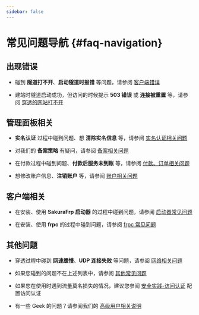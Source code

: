 ```yaml
---
sidebar: false
---
```


# 常见问题导航 {#faq-navigation}

## 出现错误

- 碰到 **隧道打不开**、**启动隧道时报错** 等问题，请参阅 [客户端错误](/faq/client-error.md)

- 建站时隧道启动成功，但访问的时候提示 **503 错误** 或 **连接被重置** 等，请参阅 [穿透的网站打不开](/faq/site-inaccessible.md)

## 管理面板相关

- **实名认证** 过程中碰到问题、想 **清除实名信息** 等，请参阅 [实名认证相关问题](/faq/realname.md)

- 对我们的 **备案策略** 有疑问，请参阅 [备案相关问题](/faq/beian.md)

- 在付款过程中碰到问题、**付款后服务未到账** 等，请参阅 [付款、订单相关问题](/faq/payment.md)

- 想修改账户信息、**注销账户** 等，请参阅 [账户相关问题](/faq/account.md)

## 客户端相关

- 在安装、使用 **SakuraFrp 启动器** 的过程中碰到问题，请参阅 [启动器常见问题](/faq/launcher.md)

- 在安装、使用 **frpc** 的过程中碰到问题，请参阅 [frpc 常见问题](/faq/frpc.md)

## 其他问题

- 穿透过程中碰到 **网速缓慢**、**UDP 连接失败** 等问题，请参阅 [网络相关问题](/faq/network.md)

- 如果您碰到的问题不在上述列表中，请参阅 [其他常见问题](/faq/misc.md)

- 如果您在使用时遇到流量莫名损失的情况，建议您参阅 [安全实践-访问认证](/bestpractice/security.md#auth) 配置访问认证

- 有一些 Geek 的问题？请参阅我们的 [高级用户相关说明](/geek.md)
